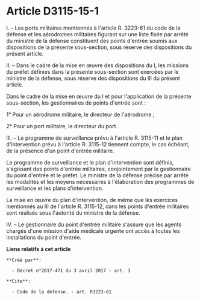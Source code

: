 # Article D3115-15-1

I. – Les ports militaires mentionnés à l'article R. 3223-61 du code de la défense et les aérodromes militaires figurant sur
une liste fixée par arrêté du ministre de la défense constituent des points d'entrée soumis aux dispositions de la présente
sous-section, sous réserve des dispositions du présent article.

II. – Dans le cadre de la mise en œuvre des dispositions du I, les missions du préfet définies dans la présente sous-section
sont exercées par le ministre de la défense, sous réserve des dispositions du III du présent article.

Dans le cadre de la mise en œuvre du I et pour l'application de la présente sous-section, les gestionnaires de points
d'entrée sont :

1° Pour un aérodrome militaire, le directeur de l'aérodrome ;

2° Pour un port militaire, le directeur du port.

III. – Le programme de surveillance prévu à l'article R. 3115-11 et le plan d'intervention prévu à l'article R. 3115-12
tiennent compte, le cas échéant, de la présence d'un point d'entrée militaire.

Le programme de surveillance et le plan d'intervention sont définis, s'agissant des points d'entrée militaires, conjointement
par le gestionnaire du point d'entrée et le préfet. Le ministre de la défense précise par arrêté les modalités et les moyens
nécessaires à l'élaboration des programmes de surveillance et les plans d'intervention.

La mise en œuvre du plan d'intervention, de même que les exercices mentionnés au III de l'article R. 3115-12, dans les points
d'entrée militaires sont réalisés sous l'autorité du ministre de la défense.

IV. – Le gestionnaire du point d'entrée militaire s'assure que les agents chargés d'une mission d'aide médicale urgente ont
accès à toutes les installations du point d'entrée.

**Liens relatifs à cet article**

	**Créé par**:

	  - Décret n°2017-471 du 3 avril 2017 - art. 3

	**Cite**:

	  - Code de la défense. - art. R3223-61
